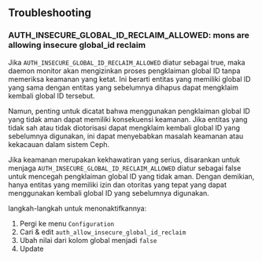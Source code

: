 ## Troubleshooting

### AUTH_INSECURE_GLOBAL_ID_RECLAIM_ALLOWED: mons are allowing insecure global_id reclaim

Jika `AUTH_INSECURE_GLOBAL_ID_RECLAIM_ALLOWED` diatur sebagai true, maka daemon monitor akan mengizinkan proses pengklaiman global ID tanpa memeriksa keamanan yang ketat. Ini berarti entitas yang memiliki global ID yang sama dengan entitas yang sebelumnya dihapus dapat mengklaim kembali global ID tersebut.

Namun, penting untuk dicatat bahwa menggunakan pengklaiman global ID yang tidak aman dapat memiliki konsekuensi keamanan. Jika entitas yang tidak sah atau tidak diotorisasi dapat mengklaim kembali global ID yang sebelumnya digunakan, ini dapat menyebabkan masalah keamanan atau kekacauan dalam sistem Ceph.

Jika keamanan merupakan kekhawatiran yang serius, disarankan untuk menjaga `AUTH_INSECURE_GLOBAL_ID_RECLAIM_ALLOWED` diatur sebagai false untuk mencegah pengklaiman global ID yang tidak aman. Dengan demikian, hanya entitas yang memiliki izin dan otoritas yang tepat yang dapat menggunakan kembali global ID yang sebelumnya digunakan.

langkah-langkah untuk menonaktifkannya:
1. Pergi ke menu `Configuration`
1. Cari & edit `auth_allow_insecure_global_id_reclaim`
1. Ubah nilai dari kolom global menjadi `false`
1. Update

